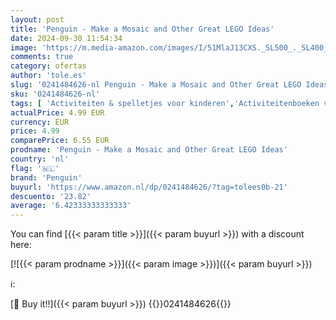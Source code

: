 ```yaml
---
layout: post
title: 'Penguin - Make a Mosaic and Other Great LEGO Ideas'
date: 2024-09-30 11:54:34
image: 'https://m.media-amazon.com/images/I/51MlaJ13CXS._SL500_._SL400_.jpg'
comments: true
category: ofertas
author: 'tole.es'
slug: '0241484626-nl Penguin - Make a Mosaic and Other Great LEGO Ideas'
sku: '0241484626-nl'
tags: [ 'Activiteiten & spelletjes voor kinderen','Activiteitenboeken voor kinderen','Boeken','Engelstalige boeken','Featured Categories','Kinderboeken','Kinderboeken over feestspelletjes','Kinderboeken over geografie & cultuur','Kinderboeken over houtbewerking','Kinderboeken over knutselen & hobbys','Kinderboeken over spelletjes','Kinderboeken over thuis','Kinderboeken over waar we wonen','penguin','🇳🇱', ]
actualPrice: 4.99 EUR
currency: EUR
price: 4.99
comparePrice: 6.55 EUR
prodname: 'Penguin - Make a Mosaic and Other Great LEGO Ideas'
country: 'nl'
flag: '🇳🇱'
brand: 'Penguin'
buyurl: 'https://www.amazon.nl/dp/0241484626/?tag=tolees0b-21'
descuento: '23.82'
average: '6.42333333333333'
---
```


You can find [{{< param title >}}]({{< param buyurl >}}) with a discount here:

[![{{< param prodname >}}]({{< param image >}})]({{< param buyurl >}})

ℹ️:


[🛒 Buy it!!]({{< param buyurl >}})
{{<world>}}0241484626{{</world>}}
